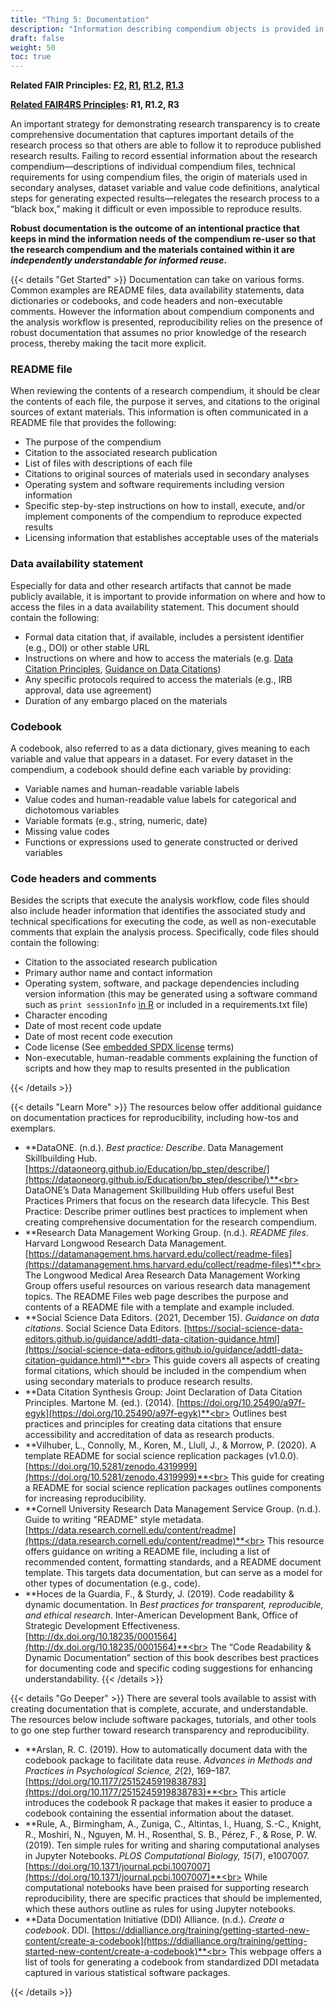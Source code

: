```yaml
---
title: "Thing 5: Documentation"
description: "Information describing compendium objects is provided in enough detail to enable independent understanding and use of the compendium."
draft: false
weight: 50
toc: true
---
```

**Related FAIR Principles: [F2](https://www.go-fair.org/fair-principles/fair-data-principles-explained/f2-data-described-rich-metadata/), [R1](https://www.go-fair.org/fair-principles/r1-metadata-richly-described-plurality-accurate-relevant-attributes/), [R1.2](https://www.go-fair.org/fair-principles/r1-2-metadata-associated-detailed-provenance/), [R1.3](https://www.go-fair.org/fair-principles/r1-3-metadata-meet-domain-relevant-community-standards/)**

**[Related FAIR4RS Principles](https://doi.org/10.15497/RDA00068): R1, R1.2, R3**

An important strategy for demonstrating research transparency is to create comprehensive
documentation that captures important details of the research process so that others are able to follow it to reproduce published research results. Failing to record essential information about the research compendium—descriptions of individual compendium files, technical requirements for using compendium files, the origin of materials used in secondary analyses, dataset variable and value code definitions, analytical steps for generating expected results—relegates the research process to a “black box,” making it difficult or even impossible to reproduce results.

**Robust documentation is the outcome of an intentional practice that keeps in mind the information needs of the compendium re-user so that the research compendium and the materials contained within it are *independently understandable for informed reuse*.**

{{< details "Get Started" >}}
Documentation can take on various forms. Common examples are README files, data availability statements, data dictionaries or codebooks, and code headers and non-executable comments. However the information about compendium components and the analysis workflow is presented, reproducibility relies on the presence of robust documentation that assumes no prior knowledge of the research process, thereby making the tacit more explicit.

### README file

When reviewing the contents of a research compendium, it should be clear the contents of each file, the purpose it serves, and citations to the original sources of extant materials. This information is often communicated in a README file that provides the following:

- The purpose of the compendium
- Citation to the associated research publication
- List of files with descriptions of each file
- Citations to original sources of materials used in secondary analyses
- Operating system and software requirements including version information
- Specific step-by-step instructions on how to install, execute, and/or implement components of the compendium to reproduce expected results
- Licensing information that establishes acceptable uses of the materials

### Data availability statement

Especially for data and other research artifacts that cannot be made publicly available, it is important to provide information on where and how to access the files in a data availability statement. This document should contain the following:

- Formal data citation that, if available, includes a persistent identifier (e.g., DOI) or other stable URL
- Instructions on where and how to access the materials (e.g. [Data Citation Principles](https://doi.org/10.25490/a97f-egyk), [Guidance on Data Citations](https://social-science-data-editors.github.io/guidance/addtl-data-citation-guidance.html))
- Any specific protocols required to access the materials (e.g., IRB approval, data use agreement)
- Duration of any embargo placed on the materials

### Codebook

A codebook, also referred to as a data dictionary, gives meaning to each variable and value that appears in a dataset. For every dataset in the compendium, a codebook should define each variable by providing:

- Variable names and human-readable variable labels
- Value codes and human-readable value labels for categorical and dichotomous variables
- Variable formats (e.g., string, numeric, date)
- Missing value codes
- Functions or expressions used to generate constructed or derived variables

### Code headers and comments

Besides the scripts that execute the analysis workflow, code files should also include header information that identifies the associated study and technical specifications for executing the code, as well as non-executable comments that explain the analysis process. Specifically, code files should contain the following:

- Citation to the associated research publication
- Primary author name and contact information
- Operating system, software, and package dependencies including version information (this may be generated using a software command such as `print sessionInfo` [in R](https://cran.r-project.org/web/packages/sessioninfo/index.html) or included in a requirements.txt file)
- Character encoding
- Date of most recent code update
- Date of most recent code execution
- Code license (See [embedded SPDX license](https://www.linuxfoundation.org/blog/solving-license-compliance-at-the-source-adding-spdx-license-ids/) terms)
- Non-executable, human-readable comments explaining the function of scripts and how they map to results presented in the publication

{{< /details >}}

{{< details "Learn More" >}}
The resources below offer additional guidance on documentation practices for reproducibility, including how-tos and exemplars.

- **DataONE. (n.d.). *Best practice: Describe*. Data Management Skillbuilding Hub. [https://dataoneorg.github.io/Education/bp_step/describe/](https://dataoneorg.github.io/Education/bp_step/describe/)**<br>
DataONE’s Data Management Skillbuilding Hub offers useful Best Practices Primers that focus on the research data lifecycle. This Best Practice: Describe primer outlines best practices to implement when creating comprehensive documentation for the research compendium.
- **Research Data Management Working Group. (n.d.). *README files*. Harvard Longwood Research Data Management. [https://datamanagement.hms.harvard.edu/collect/readme-files](https://datamanagement.hms.harvard.edu/collect/readme-files)**<br>
The Longwood Medical Area Research Data Management Working Group offers useful resources on various research data management topics. The README Files web page describes the purpose and contents of a README file with a template and example included.
- **Social Science Data Editors. (2021, December 15). *Guidance on data citations*. Social Science Data Editors. [https://social-science-data-editors.github.io/guidance/addtl-data-citation-guidance.html](https://social-science-data-editors.github.io/guidance/addtl-data-citation-guidance.html)**<br>
This guide covers all aspects of creating formal citations, which should be included in the compendium when using secondary materials to produce research results.
- **Data Citation Synthesis Group: Joint Declaration of Data Citation Principles. Martone M. (ed.). (2014). [https://doi.org/10.25490/a97f-egyk](https://doi.org/10.25490/a97f-egyk)**<br>
Outlines best practices and principles for creating data citations that ensure accessibility and accreditation of data as research products.
- **Vilhuber, L., Connolly, M., Koren, M., Llull, J., & Morrow, P. (2020). A template README for social science replication packages (v1.0.0). [https://doi.org/10.5281/zenodo.4319999](https://doi.org/10.5281/zenodo.4319999)**<br>
This guide for creating a README for social science replication packages outlines components for increasing reproducibility.
- **Cornell University Research Data Management Service Group. (n.d.). Guide to writing "README" style metadata. [https://data.research.cornell.edu/content/readme](https://data.research.cornell.edu/content/readme)**<br>
This resource offers guidance on writing a README file, including a list of recommended content, formatting standards, and a README document template. This targets data documentation, but can serve as a model for other types of documentation (e.g., code).
- **Hoces de la Guardia, F., & Sturdy, J. (2019). Code readability & dynamic documentation. In *Best practices for transparent, reproducible, and ethical research*. Inter-American Development Bank, Office of Strategic Development Effectiveness. [http://dx.doi.org/10.18235/0001564](http://dx.doi.org/10.18235/0001564)**<br>
The “Code Readability & Dynamic Documentation” section of this book describes best practices for documenting code and specific coding suggestions for enhancing understandability.
{{< /details >}}

{{< details "Go Deeper" >}}
There are several tools available to assist with creating documentation that is complete, accurate, and understandable. The resources below include software packages, tutorials, and other tools to go one step further toward research transparency and reproducibility.

- **Arslan, R. C. (2019). How to automatically document data with the codebook package to facilitate data reuse. *Advances in Methods and Practices in Psychological Science, 2*(2), 169–187. [https://doi.org/10.1177/2515245919838783](https://doi.org/10.1177/2515245919838783)**<br>
This article introduces the codebook R package that makes it easier to produce a codebook containing the essential information about the dataset.
- **Rule, A., Birmingham, A., Zuniga, C., Altintas, I., Huang, S.-C., Knight, R., Moshiri, N., Nguyen, M. H., Rosenthal, S. B., Pérez, F., & Rose, P. W. (2019). Ten simple rules for writing and sharing computational analyses in Jupyter Notebooks. *PLOS Computational Biology, 15*(7), e1007007. [https://doi.org/10.1371/journal.pcbi.1007007](https://doi.org/10.1371/journal.pcbi.1007007)**<br>
While computational notebooks have been praised for supporting research reproducibility, there are specific practices that should be implemented, which these authors outline as rules for using Jupyter notebooks.
- **Data Documentation Initiative (DDI) Alliance. (n.d.). *Create a codebook*. DDI. [https://ddialliance.org/training/getting-started-new-content/create-a-codebook](https://ddialliance.org/training/getting-started-new-content/create-a-codebook)**<br>
This webpage offers a list of tools for generating a codebook from standardized DDI metadata captured in various statistical software packages.

{{< /details >}}
